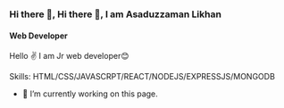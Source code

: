 ### Hi there 👋, Hi there 👋, I am Asaduzzaman Likhan
#### Web Developer
Hello ✌ I am Jr web developer😊

Skills: HTML/CSS/JAVASCRPT/REACT/NODEJS/EXPRESSJS/MONGODB

- 🔭 I’m currently working on this page. 




